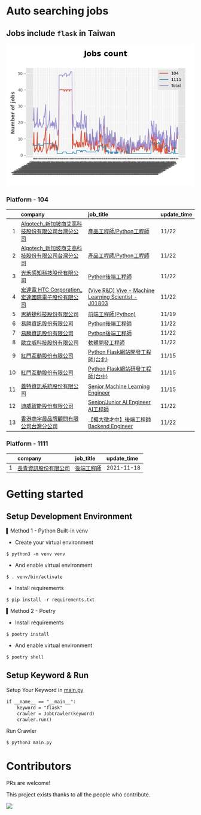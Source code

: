 # Auto searching jobs

## Jobs include `flask` in Taiwan 

 ![image](./doc/plot_img.jpg)


### Platform - 104


|    | company                                                                                                | job_title                                                                                                             | update_time   |
|---:|:-------------------------------------------------------------------------------------------------------|:----------------------------------------------------------------------------------------------------------------------|:--------------|
|  1 | [Algotech_新加坡商艾高科技股份有限公司台灣分公司](https://www.104.com.tw/company/1a2x6blc6n?jobsource=jolist_d_date)      | [產品工程師/Python工程師](https://www.104.com.tw/job/7duf1?jobsource=jolist_d_date)                                           | 11/22         |
|  2 | [Algotech_新加坡商艾高科技股份有限公司台灣分公司](https://www.104.com.tw/company/1a2x6blc6n?jobsource=jolist_d_relevance) | [產品工程師/Python工程師](https://www.104.com.tw/job/7duf1?jobsource=jolist_d_relevance)                                      | 11/22         |
|  3 | [光禾感知科技股份有限公司](https://www.104.com.tw/company/1a2x6bks9s?jobsource=jolist_d_date)                      | [Python後端工程師](https://www.104.com.tw/job/71j4l?jobsource=jolist_d_date)                                               | 11/22         |
|  4 | [宏達電 HTC Corporation_宏達國際電子股份有限公司](https://www.104.com.tw/company/7co2xio?jobsource=jolist_d_date)     | [(Vive R&amp;D) Vive - Machine Learning Scientist - J01803](https://www.104.com.tw/job/7er6w?jobsource=jolist_d_date) | 11/22         |
|  5 | [思納捷科技股份有限公司](https://www.104.com.tw/company/1a2x6bk977?jobsource=jolist_d_relevance)                  | [前端工程師(Python)](https://www.104.com.tw/job/7g8nn?jobsource=jolist_d_relevance)                                        | 11/19         |
|  6 | [易勝資訊股份有限公司](https://www.104.com.tw/company/1a2x6bj8og?jobsource=jolist_d_date)                        | [Python後端工程師](https://www.104.com.tw/job/76vbt?jobsource=jolist_d_date)                                               | 11/22         |
|  7 | [易勝資訊股份有限公司](https://www.104.com.tw/company/1a2x6bj8og?jobsource=jolist_d_relevance)                   | [Python後端工程師](https://www.104.com.tw/job/76vbt?jobsource=jolist_d_relevance)                                          | 11/22         |
|  8 | [歐立威科技股份有限公司](https://www.104.com.tw/company/b8gl75c?jobsource=jolist_d_date)                          | [軟體開發工程師](https://www.104.com.tw/job/6q2ao?jobsource=jolist_d_date)                                                   | 11/22         |
|  9 | [紅門互動股份有限公司](https://www.104.com.tw/company/oh4m67k?jobsource=jolist_d_relevance)                      | [Python Flask網站開發工程師(台北)](https://www.104.com.tw/job/6xtfl?jobsource=jolist_d_relevance)                              | 11/15         |
| 10 | [紅門互動股份有限公司](https://www.104.com.tw/company/oh4m67k?jobsource=jolist_d_relevance)                      | [Python Flask網站研發工程師(台中)](https://www.104.com.tw/job/6kf9h?jobsource=jolist_d_relevance)                              | 11/15         |
| 11 | [蓋特資訊系統股份有限公司](https://www.104.com.tw/company/1a2x6biptb?jobsource=jolist_d_relevance)                 | [Senior Machine Learning Engineer](https://www.104.com.tw/job/6e6r8?jobsource=jolist_d_relevance)                     | 11/15         |
| 12 | [迪威智能股份有限公司](https://www.104.com.tw/company/1a2x6bl035?jobsource=jolist_d_date)                        | [Senior/Junior AI Engineer AI工程師](https://www.104.com.tw/job/7ecqj?jobsource=jolist_d_date)                           | 11/22         |
| 13 | [香港商宇晨品牌顧問有限公司台灣分公司](https://www.104.com.tw/company/1a2x6blkn9?jobsource=jolist_d_date)                | [【擴大徵才中】後端工程師 Backend Engineer](https://www.104.com.tw/job/791ud?jobsource=jolist_d_date)                             | 11/22         |

### Platform - 1111


|    | company                                              | job_title                                      | update_time   |
|---:|:-----------------------------------------------------|:-----------------------------------------------|:--------------|
|  1 | [長青資訊股份有限公司](https://www.1111.com.tw/corp/71694811/) | [後端工程師](https://www.1111.com.tw/job/85012186/) | 2021-11-18    |



# Getting started
## Setup Development Environment
▍Method 1 - Python Built-in venv

- Create your virtual environment
```
$ python3 -m venv venv
```
- And enable virtual environment
```
$ . venv/bin/activate
```
- Install requirements
```
$ pip install -r requirements.txt 
```

▍Method 2 - Poetry
- Install requirements
```
$ poetry install
```
- And enable virtual environment
```
$ poetry shell
```

## Setup Keyword & Run

Setup Your Keyword in [main.py](./main.py#L88)
```
if __name__ == "__main__":
    keyword = "flask"
    crawler = JobCrawler(keyword)
    crawler.run()
```

Run Crawler
```
$ python3 main.py
```

# Contributors
PRs are welcome!

This project exists thanks to all the people who contribute.

<a href="https://github.com/hsuanchi/auto-search-flask-job/graphs/contributors">
  <img src="https://contrib.rocks/image?repo=hsuanchi/auto-search-flask-job"/>
</a>
